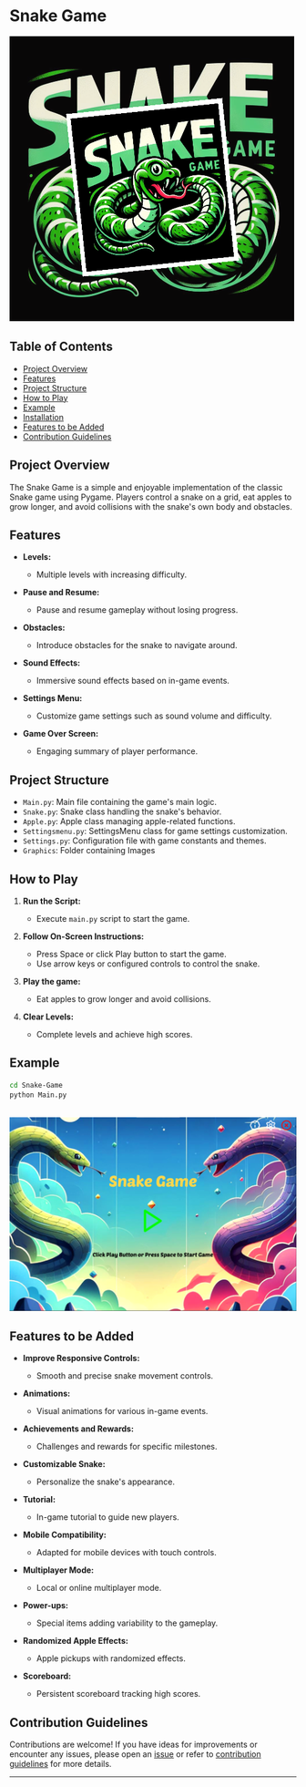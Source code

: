 # Snake Game

![Snake Game](Graphics/Snake%20Game.png)

## Table of Contents

- [Project Overview](#project-overview)
- [Features](#features)
- [Project Structure](#project-structure)
- [How to Play](#how-to-play)
- [Example](#example)
- [Installation](#installation)
- [Features to be Added](#features-to-be-added)
- [Contribution Guidelines](#contribution-guidelines)

## Project Overview

The Snake Game is a simple and enjoyable implementation of the classic Snake game using Pygame. Players control a snake on a grid, eat apples to grow longer, and avoid collisions with the snake's own body and obstacles.

## Features

- **Levels:**

  - Multiple levels with increasing difficulty.

- **Pause and Resume:**

  - Pause and resume gameplay without losing progress.

- **Obstacles:**

  - Introduce obstacles for the snake to navigate around.

- **Sound Effects:**

  - Immersive sound effects based on in-game events.

- **Settings Menu:**

  - Customize game settings such as sound volume and difficulty.

- **Game Over Screen:**

  - Engaging summary of player performance.

## Project Structure

- `Main.py`: Main file containing the game's main logic.
- `Snake.py`: Snake class handling the snake's behavior.
- `Apple.py`: Apple class managing apple-related functions.
- `Settingsmenu.py`: SettingsMenu class for game settings customization.
- `Settings.py`: Configuration file with game constants and themes.
- `Graphics`: Folder containing Images

## How to Play

1. **Run the Script:**

   - Execute `main.py` script to start the game.

2. **Follow On-Screen Instructions:**

   - Press Space or click Play button to start the game.
   - Use arrow keys or configured controls to control the snake.

3. **Play the game:**

   - Eat apples to grow longer and avoid collisions.

4. **Clear Levels:**

   - Complete levels and achieve high scores.

## Example

```bash
cd Snake-Game
python Main.py
```
\
![Output](Graphics/image.png)

## Features to be Added

- **Improve Responsive Controls:**

  - Smooth and precise snake movement controls.

- **Animations:**

  - Visual animations for various in-game events.

- **Achievements and Rewards:**

  - Challenges and rewards for specific milestones.

- **Customizable Snake:**

  - Personalize the snake's appearance.

- **Tutorial:**

  - In-game tutorial to guide new players.

- **Mobile Compatibility:**

  - Adapted for mobile devices with touch controls.

- **Multiplayer Mode:**

  - Local or online multiplayer mode.

- **Power-ups:**

  - Special items adding variability to the gameplay.

- **Randomized Apple Effects:**

  - Apple pickups with randomized effects.

- **Scoreboard:**

  - Persistent scoreboard tracking high scores.

## Contribution Guidelines

Contributions are welcome! If you have ideas for improvements or encounter any issues, please open an [issue](https://github.com/vrm-piyush/Acronym/issues) or refer to [contribution guidelines](../CONTRIBUTING.md) for more details.

---
